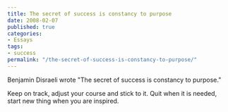 ```yaml
---
title: The secret of success is constancy to purpose
date: 2008-02-07
published: true
categories:
- Essays
tags: 
- success
permalink: "/the-secret-of-success-is-constancy-to-purpose/"
---
```

Benjamin Disraeli wrote "The secret of success is constancy to purpose."

Keep on track, adjust your course and stick to it. Quit when it is needed, start new thing when you are inspired.